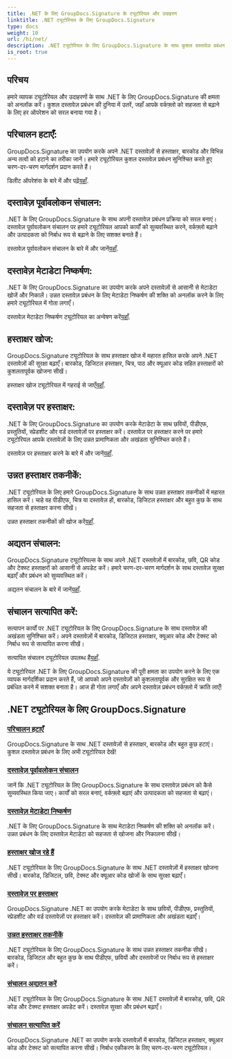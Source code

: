 ```yaml
---
title: .NET के लिए GroupDocs.Signature के ट्यूटोरियल और उदाहरण
linktitle: .NET ट्यूटोरियल के लिए GroupDocs.Signature
type: docs
weight: 10
url: /hi/net/
description: .NET ट्यूटोरियल के लिए GroupDocs.Signature के साथ कुशल दस्तावेज़ प्रबंधन अनलॉक करें। दस्तावेज़ों को निर्बाध रूप से हटाएं, पूर्वावलोकन करें, मेटाडेटा निकालें, हस्ताक्षर करें, अपडेट करें और सत्यापित करें।
is_root: true
---
```

## परिचय

हमारे व्यापक ट्यूटोरियल और उदाहरणों के साथ .NET के लिए GroupDocs.Signature की क्षमता को अनलॉक करें। कुशल दस्तावेज़ प्रबंधन की दुनिया में उतरें, जहाँ आपके वर्कफ़्लो को सहजता से बढ़ाने के लिए हर ऑपरेशन को सरल बनाया गया है।

## परिचालन हटाएँ:
GroupDocs.Signature का उपयोग करके अपने .NET दस्तावेज़ों से हस्ताक्षर, बारकोड और विभिन्न अन्य तत्वों को हटाने का तरीका जानें। हमारे ट्यूटोरियल कुशल दस्तावेज़ प्रबंधन सुनिश्चित करते हुए चरण-दर-चरण मार्गदर्शन प्रदान करते हैं।

 डिलीट ऑपरेशंस के बारे में और पढ़ें[यहाँ](./delete-operations/).

## दस्तावेज़ पूर्वावलोकन संचालन:
.NET के लिए GroupDocs.Signature के साथ अपनी दस्तावेज़ प्रबंधन प्रक्रिया को सरल बनाएं। दस्तावेज़ पूर्वावलोकन संचालन पर हमारे ट्यूटोरियल आपको कार्यों को सुव्यवस्थित करने, वर्कफ़्लो बढ़ाने और उत्पादकता को निर्बाध रूप से बढ़ाने के लिए सशक्त बनाते हैं।

 दस्तावेज़ पूर्वावलोकन संचालन के बारे में और जानें[यहाँ](./document-preview-operations/).

## दस्तावेज़ मेटाडेटा निष्कर्षण:
.NET के लिए GroupDocs.Signature का उपयोग करके अपने दस्तावेज़ों से आसानी से मेटाडेटा खोजें और निकालें। उन्नत दस्तावेज़ प्रबंधन के लिए मेटाडेटा निष्कर्षण की शक्ति को अनलॉक करने के लिए हमारे ट्यूटोरियल में गोता लगाएँ।

 दस्तावेज़ मेटाडेटा निष्कर्षण ट्यूटोरियल का अन्वेषण करें[यहाँ](./document-metadata-extraction/).

## हस्ताक्षर खोज:
GroupDocs.Signature ट्यूटोरियल के साथ हस्ताक्षर खोज में महारत हासिल करके अपने .NET दस्तावेज़ों की सुरक्षा बढ़ाएँ। बारकोड, डिजिटल हस्ताक्षर, चित्र, पाठ और क्यूआर कोड सहित हस्ताक्षरों को कुशलतापूर्वक खोजना सीखें।

 हस्ताक्षर खोज ट्यूटोरियल में गहराई से जाएँ[यहाँ](./signature-searching/).

## दस्तावेज़ पर हस्ताक्षर:
.NET के लिए GroupDocs.Signature का उपयोग करके मेटाडेटा के साथ छवियों, पीडीएफ, प्रस्तुतियों, स्प्रेडशीट और वर्ड दस्तावेज़ों पर हस्ताक्षर करें। दस्तावेज़ पर हस्ताक्षर करने पर हमारे ट्यूटोरियल आपके दस्तावेज़ों के लिए उन्नत प्रामाणिकता और अखंडता सुनिश्चित करते हैं।

 दस्तावेज़ पर हस्ताक्षर करने के बारे में और जानें[यहाँ](./document-signing/).

## उन्नत हस्ताक्षर तकनीकें:
.NET ट्यूटोरियल के लिए हमारे GroupDocs.Signature के साथ उन्नत हस्ताक्षर तकनीकों में महारत हासिल करें। चाहे वह पीडीएफ, चित्र या दस्तावेज़ हों, बारकोड, डिजिटल हस्ताक्षर और बहुत कुछ के साथ सहजता से हस्ताक्षर करना सीखें।

 उन्नत हस्ताक्षर तकनीकों की खोज करें[यहाँ](./advanced-signature-techniques/).

## अद्यतन संचालन:
GroupDocs.Signature ट्यूटोरियल्स के साथ अपने .NET दस्तावेज़ों में बारकोड, छवि, QR कोड और टेक्स्ट हस्ताक्षरों को आसानी से अपडेट करें। हमारे चरण-दर-चरण मार्गदर्शन के साथ दस्तावेज़ सुरक्षा बढ़ाएँ और प्रबंधन को सुव्यवस्थित करें।

 अद्यतन संचालन के बारे में जानें[यहाँ](./update-operations/).

## संचालन सत्यापित करें:
सत्यापन कार्यों पर .NET ट्यूटोरियल के लिए GroupDocs.Signature के साथ दस्तावेज़ की अखंडता सुनिश्चित करें। अपने दस्तावेज़ों में बारकोड, डिजिटल हस्ताक्षर, क्यूआर कोड और टेक्स्ट को निर्बाध रूप से सत्यापित करना सीखें।

 सत्यापित संचालन ट्यूटोरियल उपलब्ध हैं[यहाँ](./verify-operations/). 

ये ट्यूटोरियल .NET के लिए GroupDocs.Signature की पूरी क्षमता का उपयोग करने के लिए एक व्यापक मार्गदर्शिका प्रदान करते हैं, जो आपको अपने दस्तावेज़ों को कुशलतापूर्वक और सुरक्षित रूप से प्रबंधित करने में सशक्त बनाता है। आज ही गोता लगाएँ और अपने दस्तावेज़ प्रबंधन वर्कफ़्लो में क्रांति लाएँ!
## .NET ट्यूटोरियल के लिए GroupDocs.Signature 
### [परिचालन हटाएँ](./delete-operations/)
GroupDocs.Signature के साथ .NET दस्तावेज़ों से हस्ताक्षर, बारकोड और बहुत कुछ हटाएं। कुशल दस्तावेज़ प्रबंधन के लिए अभी ट्यूटोरियल देखें!
### [दस्तावेज़ पूर्वावलोकन संचालन](./document-preview-operations/)
जानें कि .NET ट्यूटोरियल के लिए GroupDocs.Signature के साथ दस्तावेज़ प्रबंधन को कैसे सुव्यवस्थित किया जाए। कार्यों को सरल बनाएं, वर्कफ़्लो बढ़ाएं और उत्पादकता को सहजता से बढ़ाएं।
### [दस्तावेज़ मेटाडेटा निष्कर्षण](./document-metadata-extraction/)
.NET के लिए GroupDocs.Signature के साथ मेटाडेटा निष्कर्षण की शक्ति को अनलॉक करें। उन्नत प्रबंधन के लिए दस्तावेज़ मेटाडेटा को सहजता से खोजना और निकालना सीखें।
### [हस्ताक्षर खोज रहे हैं](./signature-searching/)
.NET ट्यूटोरियल के लिए GroupDocs.Signature के साथ .NET दस्तावेज़ों में हस्ताक्षर खोजना सीखें। बारकोड, डिजिटल, छवि, टेक्स्ट और क्यूआर कोड खोजों के साथ सुरक्षा बढ़ाएँ।
### [दस्तावेज़ पर हस्ताक्षर](./document-signing/)
GroupDocs.Signature .NET का उपयोग करके मेटाडेटा के साथ छवियों, पीडीएफ, प्रस्तुतियों, स्प्रेडशीट और वर्ड दस्तावेज़ों पर हस्ताक्षर करें। दस्तावेज़ की प्रामाणिकता और अखंडता बढ़ाएँ।
### [उन्नत हस्ताक्षर तकनीकें](./advanced-signature-techniques/)
.NET ट्यूटोरियल के लिए GroupDocs.Signature के साथ उन्नत हस्ताक्षर तकनीक सीखें। बारकोड, डिजिटल और बहुत कुछ के साथ पीडीएफ, छवियों और दस्तावेजों पर निर्बाध रूप से हस्ताक्षर करें।
### [संचालन अद्यतन करें](./update-operations/)
.NET ट्यूटोरियल के लिए GroupDocs.Signature के साथ .NET दस्तावेज़ों में बारकोड, छवि, QR कोड और टेक्स्ट हस्ताक्षर अपडेट करें। दस्तावेज़ सुरक्षा और प्रबंधन बढ़ाएँ।
### [संचालन सत्यापित करें](./verify-operations/)
GroupDocs.Signature .NET का उपयोग करके दस्तावेज़ों में बारकोड, डिजिटल हस्ताक्षर, क्यूआर कोड और टेक्स्ट को सत्यापित करना सीखें। निर्बाध एकीकरण के लिए चरण-दर-चरण ट्यूटोरियल।